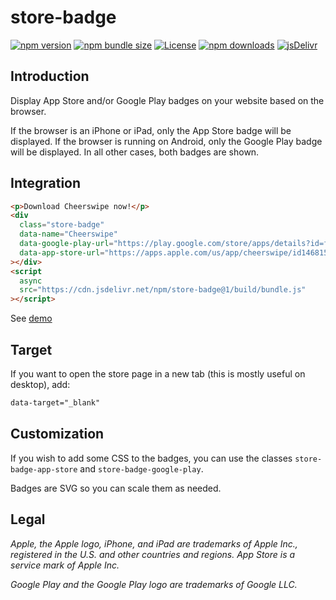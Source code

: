# store-badge

[![npm version](https://img.shields.io/npm/v/store-badge)](https://www.npmjs.com/package/store-badge)
[![npm bundle size](https://img.shields.io/bundlephobia/min/store-badge)](https://www.npmjs.com/package/store-badge)
[![License](https://img.shields.io/github/license/apuyou/store-badge)](https://github.com/apuyou/store-badge/blob/master/LICENSE)
[![npm downloads](https://img.shields.io/npm/dt/store-badge)](https://www.npmjs.com/package/store-badge)
[![jsDelivr](https://data.jsdelivr.com/v1/package/npm/store-badge/badge)](https://www.jsdelivr.com/package/npm/store-badge)

## Introduction

Display App Store and/or Google Play badges on your website based on the browser.

If the browser is an iPhone or iPad, only the App Store badge will be displayed. If the browser is running on Android, only the Google Play badge will be displayed. In all other cases, both badges are shown.

## Integration

```html
<p>Download Cheerswipe now!</p>
<div
  class="store-badge"
  data-name="Cheerswipe"
  data-google-play-url="https://play.google.com/store/apps/details?id=fr.puyou.cheerswipe"
  data-app-store-url="https://apps.apple.com/us/app/cheerswipe/id1468158095?ls=1"
></div>
<script
  async
  src="https://cdn.jsdelivr.net/npm/store-badge@1/build/bundle.js"
></script>
```

See [demo](https://apuyou.github.io/store-badge/demo)

## Target

If you want to open the store page in a new tab (this is mostly useful on desktop), add:

```html
data-target="_blank"
```

## Customization

If you wish to add some CSS to the badges, you can use the classes `store-badge-app-store` and `store-badge-google-play`.

Badges are SVG so you can scale them as needed.

## Legal

_Apple, the Apple logo, iPhone, and iPad are trademarks of Apple Inc., registered in the U.S. and other countries and regions. App Store is a service mark of Apple Inc._

_Google Play and the Google Play logo are trademarks of Google LLC._
